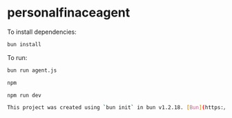# personalfinaceagent

To install dependencies:

```bash
bun install
```

To run:

```bash
bun run agent.js

npm

npm run dev

This project was created using `bun init` in bun v1.2.18. [Bun](https://bun.sh) is a fast all-in-one JavaScript runtime.
```

